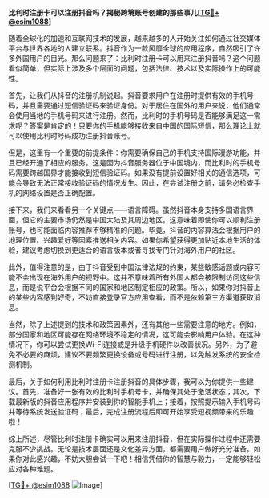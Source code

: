 **比利时注册卡可以注册抖音吗？揭秘跨境账号创建的那些事儿[[TG💪+ @esim1088](https://t.me/s/esim1088)]**

随着全球化的加速和互联网技术的发展，越来越多的人开始关注如何通过社交媒体平台与世界各地的人建立联系。抖音作为一款风靡全球的应用程序，自然吸引了许多外国用户的目光。那么问题来了：比利时注册卡可以用来注册抖音吗？这个问题看似简单，但实际上涉及多个层面的问题，包括法律、技术以及实际操作上的可能性。

首先，让我们从抖音的注册机制说起。抖音要求用户在注册时提供有效的手机号码，并且需要通过短信验证码来验证身份。对于居住在国外的用户来说，他们通常会使用当地的手机号码来进行注册。然而，比利时的手机号码是否能够满足这一需求呢？答案是肯定的！只要你的手机能够接收来自中国的国际短信，那么理论上就可以使用比利时号码成功注册抖音账号。

但是，这里有一个重要的前提条件：你需要确保自己的手机支持国际漫游功能，并且已经开通了相应的服务。这是因为抖音服务器位于中国境内，而比利时的手机号码需要跨越国界才能接收到短信验证码。如果没有提前设置好相关的通信选项，可能会导致无法正常接收验证码的情况发生。因此，在尝试注册之前，请务必检查手机的网络设置是否正确配置。

接下来，我们来看看另一个关键点——语言障碍。虽然抖音本身支持多国语言界面，但它的主要市场仍然是中国大陆及其周边地区。这意味着即使你可以顺利注册账号，也可能面临内容推荐不够精准的问题。毕竟，抖音的内容算法会根据用户的地理位置、兴趣爱好等因素推送相关内容。如果你希望获得更加贴近本地生活的体验，建议考虑切换到更适合的语言版本或者寻找专门针对海外用户的社区。

此外，值得注意的是，由于抖音受到中国法律法规的约束，某些敏感话题或内容可能不会出现在海外用户的视野中。这并不意味着所有外国人都会被限制访问这些信息，而是说平台会根据不同的国家和地区制定相应的政策。所以，如果你对抖音上的某些内容感到好奇，不妨直接登录官方应用查看，而不是依赖第三方渠道获取消息。

当然，除了上述提到的技术和政策因素外，还有其他一些需要注意的地方。例如，部分国家和地区可能存在网络环境不稳定的情况，这可能会影响用户体验。在这种情况下，你可以尝试更换Wi-Fi连接或是升级手机硬件以改善状况。另外，为了避免不必要的麻烦，建议不要频繁更换设备或号码进行注册，以免触发系统的安全检测机制。

最后，关于如何利用比利时注册卡注册抖音的具体步骤，我可以为你提供一些建议。首先，准备好一张有效的比利时手机号卡，并确保其处于激活状态；其次，下载最新版的抖音应用程序并安装到你的智能手机上；接着，按照提示输入手机号码并等待系统发送验证码；最后，完成注册流程后即可开始享受短视频带来的乐趣啦！

综上所述，尽管比利时注册卡确实可以用来注册抖音，但在实际操作过程中还需要克服不少挑战。无论是技术层面还是文化差异方面，都需要用户做好充分准备。如果你对此感兴趣，不妨大胆尝试一下吧！相信凭借你的智慧与毅力，一定能够轻松应对各种难题。

[[TG💪+ @esim1088](https://t.me/s/esim1088) ![Image](https://i.postimg.cc/4NQfJmqS/Snipaste-2025-05-13-00-14-12.png)]